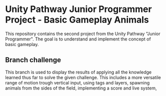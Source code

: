 # Unity Pathway Junior Programmer Project - Basic Gameplay Animals

This repository contains the second project from the Unity Pathway "Junior Programmer". The goal is to understand and implement the concept of basic gameplay.

## Branch challenge
This branch is used to display the results of applying all the knowledge learned thus far to solve the given challenge. This includes a more versatile range of motion trough vertical input,  using tags and layers, spawning animals from the sides of the field, implementing a score and live system, 